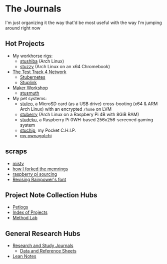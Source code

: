 # The Journals

I'm just organizing it the way that'd be most useful with the way I'm jumping around right now

## Hot Projects

- My workhorse rigs:
  - [stushiba](c2txf-hdscr-t99xp-4jrjj-beh02) (Arch Linux)
  - [stuzzy](gsmaa-6w3x5-mw9af-frvsb-j074b) (Arch Linux on an x64 Chromebook)
- [The Test Track 4 Network](ecpx8-2j3hp-a89ke-z7brt-xfgra)
  - [Stubernetes](9pyqn-vvww5-y7ang-27sw1-9nmwd)
  - [Stuplink](84772-8as0e-0v96g-ah4v3-jsbk0)
- [Maker Workshop](p9mme-p7s37-c6a56-vvqwc-9xatr)
  - [stusmuth](694by-5n01c-yg8fh-1dnn5-gaec7)
- My pet systems:
  - [stuleo](jfvbc-w0k7v-mcbb0-ye4wj-3mj69), a MicroSD card (as a USB drive) cross-booting (x64 & ARM Arch Linux) with an encrypted `/home` on LVM
  - [stuberry](wbvny-batq0-wh8t3-30qr3-xxmme) (Arch Linux on a Raspbery Pi 4B with 8GiB RAM)
  - [studeku](jvvtn-dmx6e-4f9kr-zgj9z-veem1), a Raspberry Pi 0WH-based 256x256-screened gaming system
  - [stuchip](mq9gk-dxcz8-cxacc-yjpxa-fmstx), my Pocket C.H.I.P.
  - [my pwnagotchi](1hne8-3hvts-5jajf-vkdwn-8pqrt)

## scraps

- [misty](dr0hj-0j73s-eyaqy-00q11-2dh4k)
- [how I forked the memrings](j6wzk-jtgq6-0vayh-p3ff6-frmrs)
- [raspberry pi sourcing](qc5cr-4kc02-c980c-yqqek-y0tew)
- [Revising Rainpower's font](c2vg9-tfejr-rw85h-5hfve-j1p8m)

## Project Note Collection Hubs

- [Petlogs](3gdqf-ewy6z-8a9vm-jvnyz-ew5gn)
- [Index of Projects](gm4xd-ehwvm-ca85t-mmsg2-4ptqf)
- [Method Lab](k8m91-rn0z9-449r7-hwfhz-c9wma)

## General Research Hubs

- [Research and Study Journals](jg1g6-ex272-0h8cp-te3en-0y9cq)
  - [Data and Reference Sheets](70hgj-ev4td-0rap9-m57mw-h4fcg)
- [Lean Notes](y063t-8w892-wm8ty-pg17v-k8gwm)
